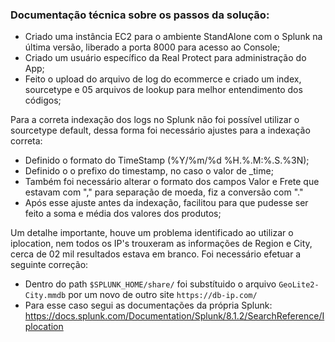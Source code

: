 ### Documentação técnica sobre os passos da solução:

* Criado uma instância EC2 para o ambiente StandAlone com o Splunk na última versão, liberado a porta 8000 para acesso ao Console;
* Criado um usuário específico da Real Protect para administração do App;
* Feito o upload do arquivo de log do ecommerce e criado um index, sourcetype e 05 arquivos de lookup para melhor entendimento dos códigos;

Para a correta indexação dos logs no Splunk não foi possível utilizar o sourcetype default, dessa forma foi necessário ajustes para a indexação correta:
* Definido o formato do TimeStamp (%Y/%m/%d  %H.%.M:%.S.%3N);
* Definido o o prefixo do timestamp, no caso o valor de _time;
* Também foi necessário alterar o formato dos campos Valor e Frete que estavam com "," para separação de moeda, fiz a conversão com "."
* Após esse ajuste antes da indexação, facilitou para que pudesse ser feito a soma e média dos valores dos produtos;

Um detalhe importante, houve um problema identificado ao utilizar o iplocation, nem todos os IP's trouxeram as informações de Region e City, cerca de 02 mil resultados estava em branco.
Foi necessário efetuar a seguinte correção:

* Dentro do path `$SPLUNK_HOME/share/` foi substítuido o arquivo `GeoLite2-City.mmdb` por um novo de outro site `https://db-ip.com/`
* Para esse caso segui as documentações da própria Splunk: https://docs.splunk.com/Documentation/Splunk/8.1.2/SearchReference/Iplocation


